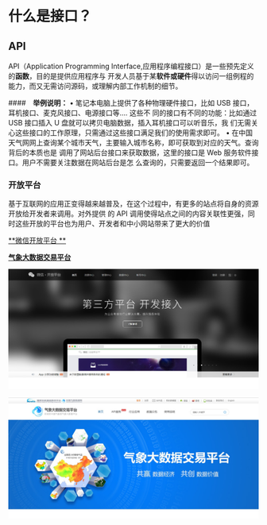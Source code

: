 # 什么是接口？

## API



API（Application Programming Interface,应用程序编程接口）是一些预先定义的**函数**，目的是提供应用程序与
开发人员基于某**软件或硬件**得以访问一组例程的能力，而又无需访问源码，或理解内部工作机制的细节。


####　**举例说明：**
•  笔记本电脑上提供了各种物理硬件接口，比如 USB 接口，耳机接口、麦克风接口、电源接口等.... 这些不
同的接口有不同的功能：比如通过 USB 接口插入 U 盘就可以拷贝电脑数据，插入耳机接口可以听音乐，我
们无需关心这些接口的工作原理，只需通过这些接口满足我们的使用需求即可。
•  在中国天气网网上查询某个城市天气，主要输入城市名称，即可获取到对应的天气。查询背后的本质也是
调用了网站后台接口来获取数据，这里的接口是 Web 服务软件接口。用户不需要关注数据在网站后台是怎
么查询的，只需要返回一个结果即可。


### **开放平台**
基于互联网的应用正变得越来越普及，在这个过程中，有更多的站点将自身的资源开放给开发者来调用。对外提供
的 API 调用使得站点之间的内容关联性更强，同时这些开放的平台也为用户、开发者和中小网站带来了更大的价值


[**微信开放平台 **](https://open.weixin.qq.com/)

[**气象大数据交易平台**](http://data.cma.cn/Market/index.html)





![](/assets/微信开放平台.jpg)

![](/assets/气象.jpg)
